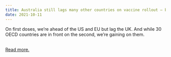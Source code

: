 ```yaml
---
title: Australia still lags many other countries on vaccine rollout – but it’s catching up fast
date: 2021-10-11
---
```

<p>On first doses, we’re ahead of the US and EU but lag the UK. And while 30 OECD countries are in front on the second, we’re gaining on them.</p><br>
<a href='https://www.theguardian.com/news/datablog/2021/oct/11/australia-still-lags-many-other-countries-on-vaccine-rollout-but-its-catching-up-fast'>Read more.</a>